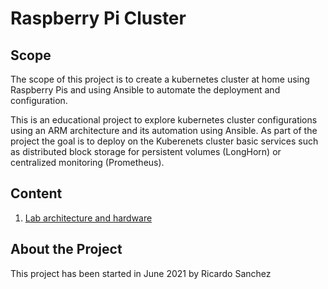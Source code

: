 # Raspberry Pi Cluster
## Scope
The scope of this project is to create a kubernetes cluster at home using Raspberry Pis and using Ansible to automate the deployment and configuration.

This is an educational project to explore kubernetes cluster configurations using an ARM architecture and its automation using Ansible. 
As part of the project the goal is to deploy on the Kuberenets cluster basic services such as distributed block storage for persistent volumes (LongHorn) or centralized monitoring (Prometheus).

## Content

1. [Lab architecture and hardware](documentation/hardware.md)





## About the Project

This project has been started in June 2021 by Ricardo Sanchez